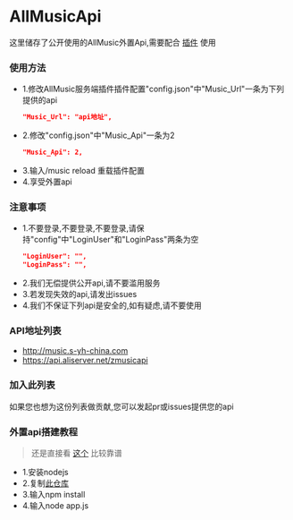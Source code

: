 # AllMusicApi

这里储存了公开使用的AllMusic外置Api,需要配合 [插件](https://github.com/HeartAge/AllMusic_P) 使用

### 使用方法
* 1.修改AllMusic服务端插件插件配置"config.json"中"Music_Url"一条为下列提供的api
  ```json
  "Music_Url": "api地址",
  ```
* 2.修改"config.json"中"Music_Api"一条为2
  ```json
  "Music_Api": 2,
  ```
* 3.输入/music reload 重载插件配置
* 4.享受外置api

### 注意事项
* 1.不要登录,不要登录,不要登录,请保持"config"中"LoginUser"和"LoginPass"两条为空
  ```json
  "LoginUser": "",
  "LoginPass": "",
  ```
* 2.我们无偿提供公开api,请不要滥用服务
* 3.若发现失效的api,请发出issues
* 4.我们不保证下列api是安全的,如有疑虑,请不要使用

### API地址列表
* http://music.s-yh-china.com
* https://api.aliserver.net/zmusicapi

### 加入此列表
如果您也想为这份列表做贡献,您可以发起pr或issues提供您的api

### 外置api搭建教程
> 还是直接看 [这个](https://binaryify.github.io/NeteaseCloudMusicApi) 比较靠谱
* 1.安装nodejs
* 2.复制[此仓库](https://github.com/Binaryify/NeteaseCloudMusicApi)
* 3.输入npm install
* 4.输入node app.js
